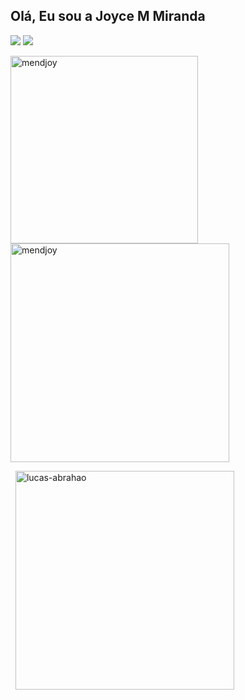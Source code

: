 ## Olá, Eu sou a Joyce M Miranda

  
  <div> 

  <a href = "mailto:mendjoys@gmail.com"><img src="https://img.shields.io/badge/-Gmail-%23333?style=for-the-badge&logo=gmail&logoColor=white" target="_blank"></a>
  <a href="https://www.linkedin.com/in/mendjoy" target="_blank"><img src="https://img.shields.io/badge/-LinkedIn-%230077B5?style=for-the-badge&logo=linkedin&logoColor=white" target="_blank"></a>

  </div>
  
  <div>
  
  <p>
  <img align="left" height="300px"  src="https://github-readme-stats-sigma-five.vercel.app/api/top-langs?username=mendjoy&show_icons=true&locale=en&bg_color=191919&text_color=0dfc91&border_color=0dfc91&title_color=0dfc91" alt="mendjoy" />
</p>
<!---GitHub Stats--->
<p>&nbsp;
  <img align="center" width="350px" src="https://github-readme-stats-sigma-five.vercel.app/api?username=mendjoy&show_icons=true&locale=en&bg_color=191919&text_color=0dfc91&border_color=0dfc91&title_color=0dfc91" alt="mendjoy" />
</p>
<!---Streak Stats--->
<p>&nbsp;
  <img align="center"  width="350px" src="https://github-readme-streak-stats.herokuapp.com/?user=mendjoy&background=191919&stroke=2e3d36&border=0dfc91&ring=0dfc91&fire=0dfc91&currStreakNum=039151&dates=039151&sideNums=039151&sideLabels=0dfc91&currStreakLabel=0dfc91" alt="lucas-abrahao" />
</p>
  </div>
